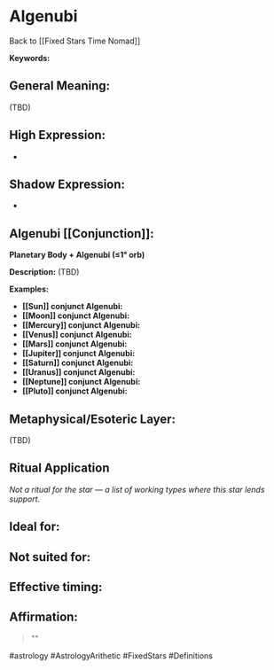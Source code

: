 # Algenubi

Back to [[Fixed Stars Time Nomad]]

**Keywords:** 

## General Meaning:
(TBD)

## High Expression:
- 

## Shadow Expression:
- 

## Algenubi [[Conjunction]]:

**Planetary Body + Algenubi (≤1° orb)**

**Description:**
(TBD)

**Examples:**
- **[[Sun]] conjunct Algenubi:** 
- **[[Moon]] conjunct Algenubi:** 
- **[[Mercury]] conjunct Algenubi:** 
- **[[Venus]] conjunct Algenubi:** 
- **[[Mars]] conjunct Algenubi:** 
- **[[Jupiter]] conjunct Algenubi:** 
- **[[Saturn]] conjunct Algenubi:** 
- **[[Uranus]] conjunct Algenubi:** 
- **[[Neptune]] conjunct Algenubi:** 
- **[[Pluto]] conjunct Algenubi:** 

## Metaphysical/Esoteric Layer:
(TBD)

## Ritual Application
*Not a ritual for the star — a list of working types where this star lends support.*

**Ideal for:**
- 
**Not suited for:**
- 
**Effective timing:**
- 

## Affirmation:

> ""

#astrology #AstrologyArithetic #FixedStars #Definitions
